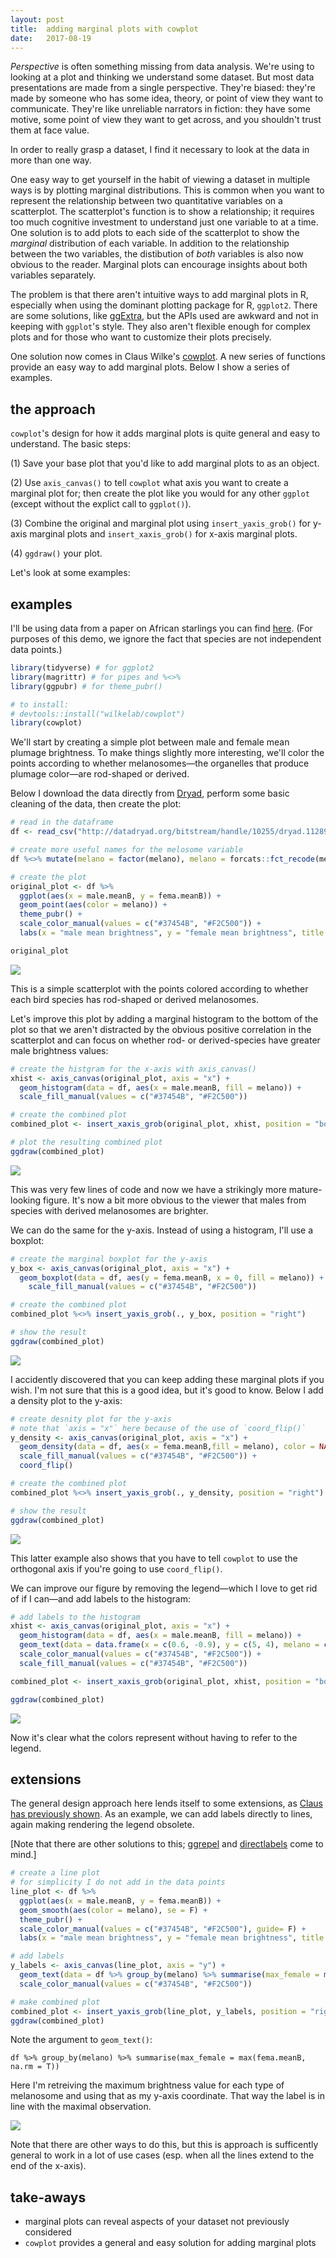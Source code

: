 ```yaml
---
layout: post
title:  adding marginal plots with cowplot
date:   2017-08-19
---
```




_Perspective_ is often something missing from data analysis. We're using to looking at a plot and thinking we understand some dataset. But most data presentations are made from a single perspective. They're biased: they're made by someone who has some idea, theory, or point of view they want to communicate. They're like unreliable narrators in fiction: they have some motive, some point of view they want to get across, and you shouldn't trust them at face value. 

In order to really grasp a dataset, I find it necessary to look at the data in more than one way.

One easy way to get yourself in the habit of viewing a dataset in multiple ways is by plotting marginal distributions. This is common when you want to represent the relationship between two quantitative variables on a scatterplot. The scatterplot's function is to show a relationship; it requires too much cognitive investment to understand just one variable to at a time. One solution is to add plots to each side of the scatterplot to show the _marginal_ distribution of each variable. In addition to the relationship between the two variables, the distibution of _both_ variables is also now obvious to the reader. Marginal plots can encourage insights about both variables separately. 

The problem is that there aren't intuitive ways to add marginal plots in R, especially when using the dominant plotting package for R, `ggplot2`. There are some solutions, like [ggExtra](https://github.com/daattali/ggExtra), but the APIs used are awkward and not in keeping with `ggplot`'s style. They also aren't flexible enough for complex plots and for those who want to customize their plots precisely.

One solution now comes in Claus Wilke's [cowplot](https://github.com/wilkelab/cowplot). A new series of functions provide an easy way to add marginal plots. Below I show a series of examples.



## the approach

`cowplot`'s design for how it adds marginal plots is quite general and easy to understand. The basic steps:

(1) Save your base plot that you'd like to add marginal plots to as an object.

(2) Use `axis_canvas()` to tell `cowplot` what axis you want to create a marginal plot for; then create the plot like you would for any other `ggplot` (except without the explict call to `ggplot()`). 

(3) Combine the original and marginal plot using `insert_yaxis_grob()` for y-axis marginal plots and `insert_xaxis_grob()` for x-axis marginal plots. 

(4) `ggdraw()` your plot. 



Let's look at some examples:



## examples 

I'll be using data from a paper on African starlings you can find [here](http://onlinelibrary.wiley.com/doi/10.1111/evo.12912/full). (For purposes of this demo, we ignore the fact that species are not independent data points.)

```R
library(tidyverse) # for ggplot2
library(magrittr) # for pipes and %<>%
library(ggpubr) # for theme_pubr()

# to install:
# devtools::install("wilkelab/cowplot")
library(cowplot)
```

We'll start by creating a simple plot between male and female mean plumage brightness. To make things slightly more interesting, we'll color the points according to whether melanosomes—the organelles that produce plumage color—are rod-shaped or derived.

Below I download the data directly from [Dryad](http://datadryad.org/resource/doi:10.5061/dryad.jf0r0), perform some basic cleaning of the data, then create the plot:

```r
# read in the dataframe
df <- read_csv("http://datadryad.org/bitstream/handle/10255/dryad.112898/traitdata.csv?sequence=1")

# create more useful names for the melosome variable
df %<>% mutate(melano = factor(melano), melano = forcats::fct_recode(melano, "derived" = "1", "rod-\nshaped" = "0"))

# create the plot
original_plot <- df %>% 
  ggplot(aes(x = male.meanB, y = fema.meanB)) + 
  geom_point(aes(color = melano)) +
  theme_pubr() +
  scale_color_manual(values = c("#37454B", "#F2C500")) +
  labs(x = "male mean brightness", y = "female mean brightness", title = "relationship between male\nand female brightness", subtitle = "DOI: http://dx.doi.org/10.5061/dryad.jf0r0")

original_plot
```

![]({{site.baseurl}}/images/post6/1.jpg)

This is a simple scatterplot with the points colored according to whether each bird species has rod-shaped or derived melanosomes.

Let's improve this plot by adding a marginal histogram to the bottom of the plot so that we aren't distracted by the obvious positive correlation in the scatterplot and can focus on whether rod- or derived-species have greater male brightness values:



```R
# create the histgram for the x-axis with axis_canvas()
xhist <- axis_canvas(original_plot, axis = "x") +
  geom_histogram(data = df, aes(x = male.meanB, fill = melano)) +
  scale_fill_manual(values = c("#37454B", "#F2C500")) 

# create the combined plot
combined_plot <- insert_xaxis_grob(original_plot, xhist, position = "bottom")

# plot the resulting combined plot
ggdraw(combined_plot)
```

![]({{site.baseurl}}/images/post6/2.jpg)

This was very few lines of code and now we have a strikingly more mature-looking figure. It's now a bit more obvious to the viewer that males from species with derived melanosomes are brighter.

We can do the same for the y-axis. Instead of using a histogram, I'll use a boxplot:

```R
# create the marginal boxplot for the y-axis
y_box <- axis_canvas(original_plot, axis = "x") +
  geom_boxplot(data = df, aes(y = fema.meanB, x = 0, fill = melano)) +
	scale_fill_manual(values = c("#37454B", "#F2C500"))

# create the combined plot
combined_plot %<>% insert_yaxis_grob(., y_box, position = "right")

# show the result
ggdraw(combined_plot)
```

![]({{site.baseurl}}/images/post6/3.jpg)

I accidently discovered that you can keep adding these marginal plots if you wish. I'm not sure that this is a good idea, but it's good to know. Below I add a density plot to the y-axis:

```R
# create desnity plot for the y-axis
# note that `axis = "x"` here because of the use of `coord_flip()`
y_density <- axis_canvas(original_plot, axis = "x") +
  geom_density(data = df, aes(x = fema.meanB,fill = melano), color = NA, alpha = 0.5) +
  scale_fill_manual(values = c("#37454B", "#F2C500")) +
  coord_flip()

# create the combined plot
combined_plot %<>% insert_yaxis_grob(., y_density, position = "right")

# show the result
ggdraw(combined_plot)
```

![]({{site.baseurl}}/images/post6/4.jpg)

This latter example also shows that you have to tell `cowplot` to use the orthogonal axis if you're going to use `coord_flip()`.

We can improve our figure by removing the legend—which I love to get rid of if I can—and add labels to the histogram:

```R
# add labels to the histogram
xhist <- axis_canvas(original_plot, axis = "x") +
  geom_histogram(data = df, aes(x = male.meanB, fill = melano)) +
  geom_text(data = data.frame(x = c(0.6, -0.9), y = c(5, 4), melano = c("rod-\nshaped", "derived")), aes(x = x, y = y, label = melano, color = melano), size = 4) +
  scale_color_manual(values = c("#37454B", "#F2C500")) +
  scale_fill_manual(values = c("#37454B", "#F2C500"))

combined_plot <- insert_xaxis_grob(original_plot, xhist, position = "bottom")

ggdraw(combined_plot)
```

![]({{site.baseurl}}/images/post6/5.jpg)

Now it's clear what the colors represent without having to refer to the legend.

## extensions

The general design approach here lends itself to some extensions, as [Claus has previously shown](https://twitter.com/ClausWilke/status/894582092754960385). As an example, we can add labels directly to lines, again making rendering the legend obsolete. 

[Note that there are other solutions to this; [ggrepel](https://github.com/slowkow/ggrepel) and [directlabels](http://directlabels.r-forge.r-project.org) come to mind.]



```R
# create a line plot
# for simplicity I do not add in the data points
line_plot <- df %>% 
  ggplot(aes(x = male.meanB, y = fema.meanB)) + 
  geom_smooth(aes(color = melano), se = F) +
  theme_pubr() +
  scale_color_manual(values = c("#37454B", "#F2C500"), guide= F) +
  labs(x = "male mean brightness", y = "female mean brightness", title = "relationship between male\nand female brightness", subtitle = "DOI: http://dx.doi.org/10.5061/dryad.jf0r0")

# add labels
y_labels <- axis_canvas(line_plot, axis = "y") +
  geom_text(data = df %>% group_by(melano) %>% summarise(max_female = max(fema.meanB, na.rm = T)), aes(x = 0, y = max_female, color = melano, label = melano)) +
  scale_color_manual(values = c("#37454B", "#F2C500"))

# make combined plot
combined_plot <- insert_yaxis_grob(line_plot, y_labels, position = "right")
ggdraw(combined_plot)
```

Note the argument to `geom_text()`:

`df %>% group_by(melano) %>% summarise(max_female = max(fema.meanB, na.rm = T))`

Here I'm retreiving the maximum brightness value for each type of melanosome and using that as my y-axis coordinate. That way the label is in line with the maximal observation. 

![]({{site.baseurl}}/images/post6/6.jpg)

Note that there are other ways to do this, but this is approach is sufficently general to work in a lot of use cases (esp. when all the lines extend to the end of the x-axis). 



## take-aways

- marginal plots can reveal aspects of your dataset not previously considered
- `cowplot` provides a general and easy solution for adding marginal plots